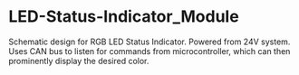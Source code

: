 # LED-Status-Indicator_Module
Schematic design for RGB LED Status Indicator. 
Powered from 24V system. Uses CAN bus to listen for commands from  microcontroller, which can then prominently display the desired color.

